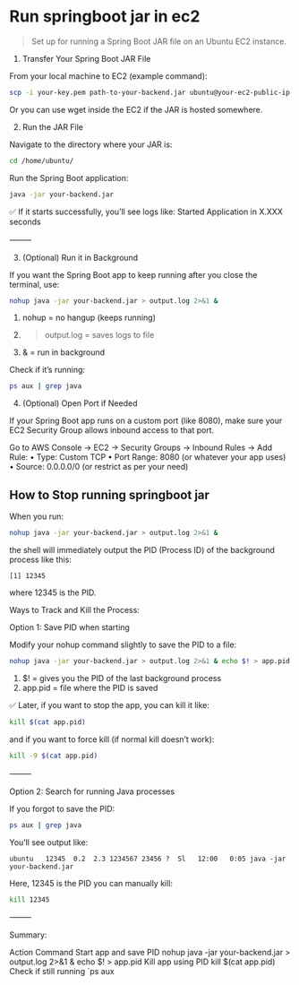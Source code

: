 
# Run springboot jar in ec2

> Set up for running a Spring Boot JAR file on an Ubuntu EC2 instance.

1. Transfer Your Spring Boot JAR File

From your local machine to EC2 (example command):
```sh
scp -i your-key.pem path-to-your-backend.jar ubuntu@your-ec2-public-ip:/home/ubuntu/
```
Or you can use wget inside the EC2 if the JAR is hosted somewhere.


2. Run the JAR File

Navigate to the directory where your JAR is:
```sh
cd /home/ubuntu/
```
Run the Spring Boot application:
```sh
java -jar your-backend.jar
```
✅ If it starts successfully, you’ll see logs like:
Started Application in X.XXX seconds

⸻

3. (Optional) Run it in Background

If you want the Spring Boot app to keep running after you close the terminal, use:
```sh
nohup java -jar your-backend.jar > output.log 2>&1 &
```
  1. nohup = no hangup (keeps running)
  2. > output.log = saves logs to file
  3. & = run in background

Check if it’s running:
```sh
ps aux | grep java
```


4. (Optional) Open Port if Needed

If your Spring Boot app runs on a custom port (like 8080), make sure your EC2 Security Group allows inbound access to that port.

Go to AWS Console → EC2 → Security Groups → Inbound Rules → Add Rule:
	•	Type: Custom TCP
	•	Port Range: 8080 (or whatever your app uses)
	•	Source: 0.0.0.0/0 (or restrict as per your need)




## How to Stop running springboot jar


When you run:
```sh
nohup java -jar your-backend.jar > output.log 2>&1 &
```
the shell will immediately output the PID (Process ID) of the background process like this:
```
[1] 12345
```
where 12345 is the PID.



Ways to Track and Kill the Process:

Option 1: Save PID when starting

Modify your nohup command slightly to save the PID to a file:
```sh
nohup java -jar your-backend.jar > output.log 2>&1 & echo $! > app.pid
```
  1.	$! = gives you the PID of the last background process
  2.	app.pid = file where the PID is saved

✅ Later, if you want to stop the app, you can kill it like:
```sh
kill $(cat app.pid)
```
and if you want to force kill (if normal kill doesn’t work):
```sh
kill -9 $(cat app.pid)
```


⸻

Option 2: Search for running Java processes

If you forgot to save the PID:
```sh
ps aux | grep java
```
You’ll see output like:
```
ubuntu   12345  0.2  2.3 1234567 23456 ?  Sl   12:00   0:05 java -jar your-backend.jar
```
Here, 12345 is the PID you can manually kill:
```sh
kill 12345
```


⸻

Summary:

Action	Command
Start app and save PID	nohup java -jar your-backend.jar > output.log 2>&1 & echo $! > app.pid
Kill app using PID	kill $(cat app.pid)
Check if still running	`ps aux

